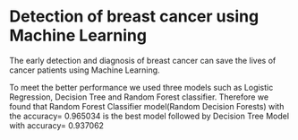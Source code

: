 # Detection of breast cancer using Machine Learning
The early detection and diagnosis of breast cancer can save the lives of cancer patients 
using Machine Learning.

To meet the better performance we used three models such as Logistic Regression, Decision Tree and Random Forest classifier. Therefore
we found that Random Forest Classifier model(Random Decision Forests) with the accuracy= 0.965034 is the best model followed by Decision Tree Model with accuracy= 0.937062
